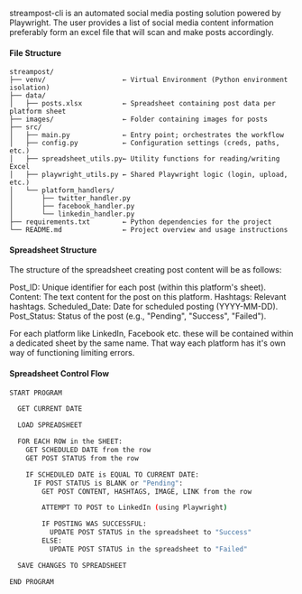 streampost-cli is an automated social media posting solution powered by Playwright. The user provides a list of social media content information preferably form an excel file that will scan and make posts accordingly. 

#### File Structure
```
streampost/
├── venv/                   ← Virtual Environment (Python environment isolation)
├── data/
│   ├── posts.xlsx          ← Spreadsheet containing post data per platform sheet
├── images/                 ← Folder containing images for posts
├── src/
│   ├── main.py             ← Entry point; orchestrates the workflow
│   ├── config.py           ← Configuration settings (creds, paths, etc.)
│   ├── spreadsheet_utils.py← Utility functions for reading/writing Excel
│   ├── playwright_utils.py ← Shared Playwright logic (login, upload, etc.)
│   └── platform_handlers/
│       ├── twitter_handler.py
│       ├── facebook_handler.py
│       └── linkedin_handler.py
├── requirements.txt        ← Python dependencies for the project
└── README.md               ← Project overview and usage instructions
```


#### Spreadsheet Structure
The structure of the spreadsheet creating post content will be as follows:

Post_ID: Unique identifier for each post (within this platform's sheet).
Content: The text content for the post on this platform.
Hashtags: Relevant hashtags.
Scheduled_Date: Date for scheduled posting (YYYY-MM-DD).
Post_Status: Status of the post (e.g., "Pending", "Success", "Failed").

For each platform like LinkedIn, Facebook etc. these will be contained within a dedicated sheet by the same name. That way each platform has it's own way of functioning limiting errors.


#### Spreadsheet Control Flow
```bash
START PROGRAM

  GET CURRENT DATE

  LOAD SPREADSHEET

  FOR EACH ROW in the SHEET:
    GET SCHEDULED DATE from the row
    GET POST STATUS from the row

    IF SCHEDULED DATE is EQUAL TO CURRENT DATE:
      IF POST STATUS is BLANK or "Pending":
        GET POST CONTENT, HASHTAGS, IMAGE, LINK from the row

        ATTEMPT TO POST to LinkedIn (using Playwright)

        IF POSTING WAS SUCCESSFUL:
          UPDATE POST STATUS in the spreadsheet to "Success"
        ELSE:
          UPDATE POST STATUS in the spreadsheet to "Failed"

  SAVE CHANGES TO SPREADSHEET

END PROGRAM
```